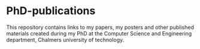 # PhD-publications
This repository contains links to my papers, my posters and other published materials created during my PhD at the Computer Science and Engineering department, Chalmers university of technology.
